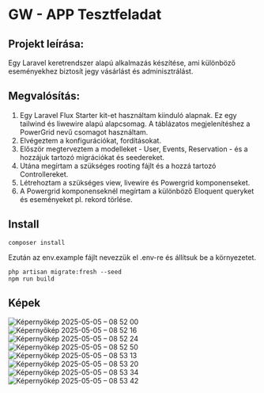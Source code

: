 # GW - APP Tesztfeladat

## Projekt leírása:
Egy Laravel keretrendszer alapú alkalmazás készítése, ami különböző eseményekhez biztosít jegy vásárlást és adminisztrálást.

## Megvalósítás:
1. Egy Laravel Flux Starter kit-et használtam kiinduló alapnak. Ez egy tailwind és liwewire alapú alapcsomag. A táblázatos megjelenítéshez a PowerGrid nevű csomagot használtam.
2. Elvégeztem a konfigurációkat, fordításokat.
3. Először megterveztem a modelleket - User, Events, Reservation - és a hozzájuk tartozó migrációkat és seedereket.
4. Utána megírtam a szükséges rooting fájlt és a hozzá tartozó Controllereket.
5. Létrehoztam a szükséges view, livewire és Powergrid komponenseket.
6. A Powergrid komponenseknél megírtam a különböző Eloquent queryket és eseményeket pl. rekord törlése.

## Install
```
composer install
```
Ezután az env.example fájlt nevezzük el .env-re és állítsuk be a környezetet.

```
php artisan migrate:fresh --seed
npm run build
```

## Képek
![Képernyőkép 2025-05-05 – 08 52 00](https://github.com/user-attachments/assets/7b6647df-1b45-474c-9bb4-3f8aabf14ba9)
![Képernyőkép 2025-05-05 – 08 52 16](https://github.com/user-attachments/assets/47fedeca-91f7-4725-b666-214b3b123dcf)
![Képernyőkép 2025-05-05 – 08 52 24](https://github.com/user-attachments/assets/aff930e6-a4cd-41a3-a190-64327ea1645e)
![Képernyőkép 2025-05-05 – 08 52 50](https://github.com/user-attachments/assets/1f38c051-6d54-494e-a4f9-5edf8b973330)
![Képernyőkép 2025-05-05 – 08 53 13](https://github.com/user-attachments/assets/3be5e02c-b858-4487-8883-87968e8a673e)
![Képernyőkép 2025-05-05 – 08 53 20](https://github.com/user-attachments/assets/335adc55-1997-450c-9678-74565e81b159)
![Képernyőkép 2025-05-05 – 08 53 34](https://github.com/user-attachments/assets/73f51921-7173-4aae-a125-4483a2f6b573)
![Képernyőkép 2025-05-05 – 08 53 42](https://github.com/user-attachments/assets/495275db-e057-4877-9079-d52fb415454e)
